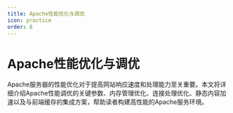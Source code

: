 ```yaml
---
title: Apache性能优化与调优
icon: practice
order: 8
---
```


# Apache性能优化与调优

Apache服务器的性能优化对于提高网站响应速度和处理能力至关重要。本文将详细介绍Apache性能调优的关键参数、内存管理优化、连接处理优化、静态内容加速以及与前端缓存的集成方案，帮助读者构建高性能的Apache服务环境。
